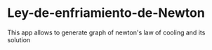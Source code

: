 # Ley-de-enfriamiento-de-Newton
This app allows to generate graph of newton's law of cooling and its solution
